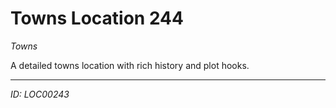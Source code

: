# Towns Location 244

*Towns*

A detailed towns location with rich history and plot hooks.

---
*ID: LOC00243*
